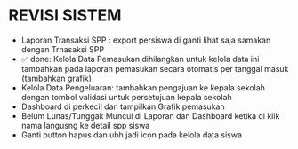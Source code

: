 # REVISI SISTEM 
- Laporan Transaksi SPP : export persiswa di ganti lihat saja samakan dengan Trnasaksi SPP
- ✅ done: Kelola Data Pemasukan dihilangkan untuk kelola data ini tambahkan pada laporan pemasukan secara otomatis 
  per tanggal masuk (tambahkan grafik)
- Kelola Data Pengeluaran: tambahkan pengajuan ke kepala sekolah dengan tombol validasi untuk persetujuan kepala sekolah
- Dashboard di perkecil dan tampilkan Grafik pemasukan
- Belum Lunas/Tunggak Muncul di Laporan dan Dashboard ketika di klik nama langusng ke detail spp siswa
- Ganti button hapus dan ubh jadi icon pada kelola data siswa